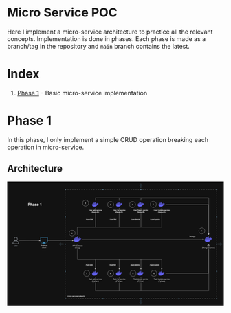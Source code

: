 # Micro Service POC
Here I implement a micro-service architecture to practice all the relevant concepts. Implementation is done in phases. Each phase is made as a branch/tag in the repository and `main` branch contains the latest.

# Index
1. [Phase 1](tree/phase-1) - Basic micro-service implementation

# Phase 1
In this phase, I only implement a simple CRUD operation breaking each operation in micro-service.

## Architecture
![alt text](image.png)